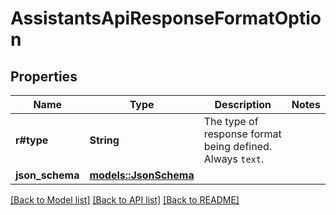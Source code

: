 # AssistantsApiResponseFormatOption

## Properties

Name | Type | Description | Notes
------------ | ------------- | ------------- | -------------
**r#type** | **String** | The type of response format being defined. Always `text`. | 
**json_schema** | [**models::JsonSchema**](JSON_schema.md) |  | 

[[Back to Model list]](../README.md#documentation-for-models) [[Back to API list]](../README.md#documentation-for-api-endpoints) [[Back to README]](../README.md)


